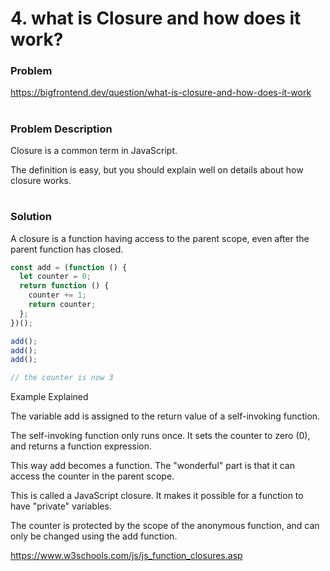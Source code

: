 # 4. what is Closure and how does it work?

### Problem

https://bigfrontend.dev/question/what-is-closure-and-how-does-it-work

#

### Problem Description

Closure is a common term in JavaScript.

The definition is easy, but you should explain well on details about how closure works.

#

### Solution

A closure is a function having access to the parent scope, even after the parent function has closed.

```js
const add = (function () {
  let counter = 0;
  return function () {
    counter += 1;
    return counter;
  };
})();

add();
add();
add();

// the counter is now 3
```

Example Explained

The variable add is assigned to the return value of a self-invoking function.

The self-invoking function only runs once. It sets the counter to zero (0), and returns a function expression.

This way add becomes a function. The "wonderful" part is that it can access the counter in the parent scope.

This is called a JavaScript closure. It makes it possible for a function to have "private" variables.

The counter is protected by the scope of the anonymous function, and can only be changed using the add function.

https://www.w3schools.com/js/js_function_closures.asp
